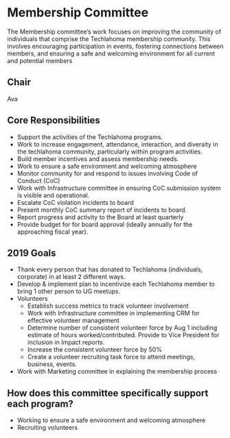 # Membership Committee
The Membership committee’s work focuses on improving the community of individuals that comprise the Techlahoma membership community. This involves encouraging participation in events, fostering connections between members, and ensuring a safe and welcoming environment for all current and potential members

## Chair
Ava 

## Core Responsibilities
* Support the activities of the Techlahoma programs.
* Work to increase engagement, attendance, interaction, and diversity in the techlahoma community, particularly within program activities.
* Build member incentives and assess membership needs.
* Work to ensure a safe environment and welcoming atmosphere
* Monitor community for and respond to issues involving Code of Conduct (CoC)
* Work with Infrastructure committee in ensuring CoC submission system is visible and operational.
* Escalate CoC violation incidents to board
* Present monthly CoC summary report of incidents to board.
* Report progress and activity to the Board at least quarterly
* Provide budget for for board approval (ideally annually for the approaching fiscal year).

## 2019 Goals
* Thank every person that has donated to Techlahoma (individuals, corporate) in at least 2 different ways.
* Develop & implement plan to incentivize each Techlahoma member to bring 1 other person to UG meetups.
* Volunteers
  * Establish success metrics to track volunteer involvement
  * Work with Infrastructure committee in implementing CRM for effective volunteer management
  * Determine number of consistent volunteer force by Aug 1 including estimate of hours worked/contributed. Provide to Vice President for inclusion in Impact reports.
  * Increase the consistent volunteer force by 50% 
  * Create a volunteer recruiting task force to attend meetings, business, events.
* Work with Marketing committee in explaining the membership process

## How does this committee specifically support each program?
* Working to ensure a safe environment and welcoming atmosphere
* Recruiting volunteers
